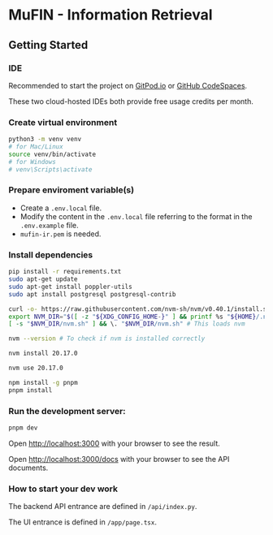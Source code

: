 # MuFIN - Information Retrieval

## Getting Started

### IDE

Recommended to start the project on [GitPod.io](https://gitpod.io/workspaces) or [GitHub CodeSpaces](https://github.com/codespaces/new).

These two cloud-hosted IDEs both provide free usage credits per month.

### Create virtual environment

```bash
python3 -m venv venv
# for Mac/Linux
source venv/bin/activate
# for Windows
# venv\Scripts\activate
```

### Prepare enviroment variable(s)

- Create a `.env.local` file.
- Modify the content in the `.env.local` file referring to the format in the `.env.example` file.
- `mufin-ir.pem` is needed.

### Install dependencies

```bash
pip install -r requirements.txt
sudo apt-get update
sudo apt-get install poppler-utils
sudo apt install postgresql postgresql-contrib

curl -o- https://raw.githubusercontent.com/nvm-sh/nvm/v0.40.1/install.sh | bash
export NVM_DIR="$([ -z "${XDG_CONFIG_HOME-}" ] && printf %s "${HOME}/.nvm" || printf %s "${XDG_CONFIG_HOME}/nvm")"
[ -s "$NVM_DIR/nvm.sh" ] && \. "$NVM_DIR/nvm.sh" # This loads nvm

nvm --version # To check if nvm is installed correctly

nvm install 20.17.0

nvm use 20.17.0

npm install -g pnpm
pnpm install
```

### Run the development server:

```bash
pnpm dev
```

Open [http://localhost:3000](http://localhost:3000) with your browser to see the result.

Open [http://localhost:3000/docs](http://localhost:3000/docs) with your browser to see the API documents.

### How to start your dev work

The backend API entrance are defined in `/api/index.py`.

The UI entrance is defined in `/app/page.tsx`.

<!-- ## Additional Commands for Convenience

```bash
uvicorn app.index:app --reload
```
```bash
pip freeze > requirements.txt
```
```bash
deactivate
``` -->
